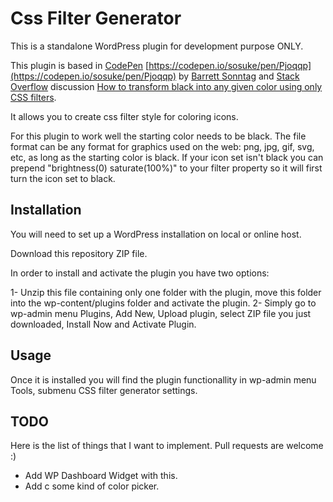 # Css Filter Generator

This is a standalone WordPress plugin for development purpose ONLY.

This plugin is based in [CodePen](https://codepen.io/) [https://codepen.io/sosuke/pen/Pjoqqp](https://codepen.io/sosuke/pen/Pjoqqp) by [Barrett Sonntag](https://codepen.io/sosuke) and [Stack Overflow](https://stackoverflow.com/) discussion [How to transform black into any given color using only CSS filters](https://stackoverflow.com/questions/42966641/how-to-transform-black-into-any-given-color-using-only-css-filters).

It allows you to create css filter style for coloring icons.

For this plugin to work well the starting color needs to be black. The file format can be any format for graphics used on the web: png, jpg, gif, svg, etc, as long as the starting color is black. If your icon set isn't black you can prepend "brightness(0) saturate(100%)" to your filter property so it will first turn the icon set to black.

## Installation
You will need to set up a WordPress installation on local or online host.

Download this repository ZIP file.

In order to install and activate the plugin you have two options:

1- Unzip this file containing only one folder with the plugin, move this folder into the wp-content/plugins folder and activate the plugin.
2- Simply go to wp-admin menu Plugins, Add New, Upload plugin, select ZIP file you just downloaded, Install Now and Activate Plugin.

## Usage

Once it is installed you will find the plugin functionallity in wp-admin menu Tools, submenu CSS filter generator settings.

## TODO

Here is the list of things that I want to implement. Pull requests are welcome :)

- Add WP Dashboard Widget with this.
- Add c some kind of color picker.
